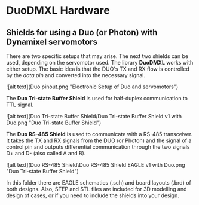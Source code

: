 # DuoDMXL Hardware
## Shields for using a Duo (or Photon) with Dynamixel servomotors

There are two specific setups that may arise. The next two shields can be used, depending on the servomotor used. The library **DuoDMXL** works with either setup. The basic idea is that the DUO's TX and RX flow is controlled by the *data pin* and converted into the necessary signal.

![alt text](Duo pinout.png "Electronic Setup of Duo and servomotors")

The **Duo Tri-state Buffer Shield** is used for half-duplex communication to TTL signal.

![alt text](Duo Tri-state Buffer Shield/Duo Tri-state Buffer Shield v1 with Duo.png "Duo Tri-state Buffer Shield")

The **Duo RS-485 Shield** is used to communicate with a RS-485 transceiver. It takes the TX and RX signals from the DUO (or Photon) and the signal of a control pin and outputs differential communication through the two signals D+ and D- (also called A and B).

![alt text](Duo RS-485 Shield\Duo RS-485 Shield EAGLE v1 with Duo.png "Duo Tri-state Buffer Shield")

In this folder there are EAGLE schematics (.sch) and board layouts (.brd) of both designs. Also, STEP and STL files are included for 3D modelling and design of cases, or if you need to include the shields into your design.
